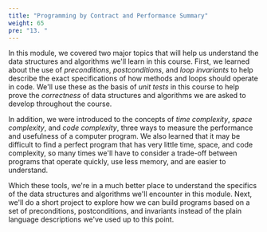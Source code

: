 ```yaml
---
title: "Programming by Contract and Performance Summary"
weight: 65
pre: "13. "
---
```

In this module, we covered two major topics that will help us understand the data structures and algorithms we'll learn in this course. First, we learned about the use of _preconditions_, _postconditions_, and _loop invariants_ to help describe the exact specifications of how methods and loops should operate in code. We'll use these as the basis of _unit tests_ in this course to help prove the _correctness_ of data structures and algorithms we are asked to develop throughout the course.

In addition, we were introduced to the concepts of _time complexity_, _space complexity_, and _code complexity_, three ways to measure the performance and usefulness of a computer program. We also learned that it may be difficult to find a perfect program that has very little time, space, and code complexity, so many times we'll have to consider a trade-off between programs that operate quickly, use less memory, and are easier to understand.

Which these tools, we're in a much better place to understand the specifics of the data structures and algorithms we'll encounter in this module. Next, we'll do a short project to explore how we can build programs based on a set of preconditions, postconditions, and invariants instead of the plain language descriptions we've used up to this point. 
